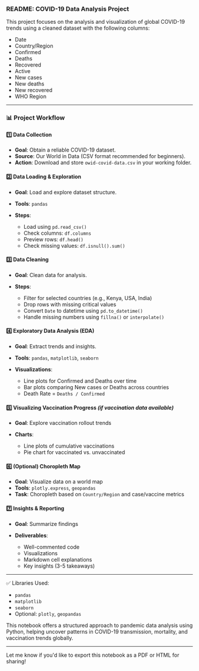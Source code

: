 ### README: COVID-19 Data Analysis Project

This project focuses on the analysis and visualization of global COVID-19 trends using a cleaned dataset with the following columns:

* Date
* Country/Region
* Confirmed
* Deaths
* Recovered
* Active
* New cases
* New deaths
* New recovered
* WHO Region

---

### 📊 Project Workflow

#### 1️⃣ Data Collection

* **Goal**: Obtain a reliable COVID-19 dataset.
* **Source**: Our World in Data (CSV format recommended for beginners).
* **Action**: Download and store `owid-covid-data.csv` in your working folder.

#### 2️⃣ Data Loading & Exploration

* **Goal**: Load and explore dataset structure.
* **Tools**: `pandas`
* **Steps**:

  * Load using `pd.read_csv()`
  * Check columns: `df.columns`
  * Preview rows: `df.head()`
  * Check missing values: `df.isnull().sum()`

#### 3️⃣ Data Cleaning

* **Goal**: Clean data for analysis.
* **Steps**:

  * Filter for selected countries (e.g., Kenya, USA, India)
  * Drop rows with missing critical values
  * Convert `Date` to datetime using `pd.to_datetime()`
  * Handle missing numbers using `fillna()` or `interpolate()`

#### 4️⃣ Exploratory Data Analysis (EDA)

* **Goal**: Extract trends and insights.
* **Tools**: `pandas`, `matplotlib`, `seaborn`
* **Visualizations**:

  * Line plots for Confirmed and Deaths over time
  * Bar plots comparing New cases or Deaths across countries
  * Death Rate = `Deaths / Confirmed`

#### 5️⃣ Visualizing Vaccination Progress *(if vaccination data available)*

* **Goal**: Explore vaccination rollout trends
* **Charts**:

  * Line plots of cumulative vaccinations
  * Pie chart for vaccinated vs. unvaccinated

#### 6️⃣ (Optional) Choropleth Map

* **Goal**: Visualize data on a world map
* **Tools**: `plotly.express`, `geopandas`
* **Task**: Choropleth based on `Country/Region` and case/vaccine metrics

#### 7️⃣ Insights & Reporting

* **Goal**: Summarize findings
* **Deliverables**:

  * Well-commented code
  * Visualizations
  * Markdown cell explanations
  * Key insights (3-5 takeaways)

---

✅ Libraries Used:

* `pandas`
* `matplotlib`
* `seaborn`
* Optional: `plotly`, `geopandas`


This notebook offers a structured approach to pandemic data analysis using Python, helping uncover patterns in COVID-19 transmission, mortality, and vaccination trends globally.

---

Let me know if you'd like to export this notebook as a PDF or HTML for sharing!
